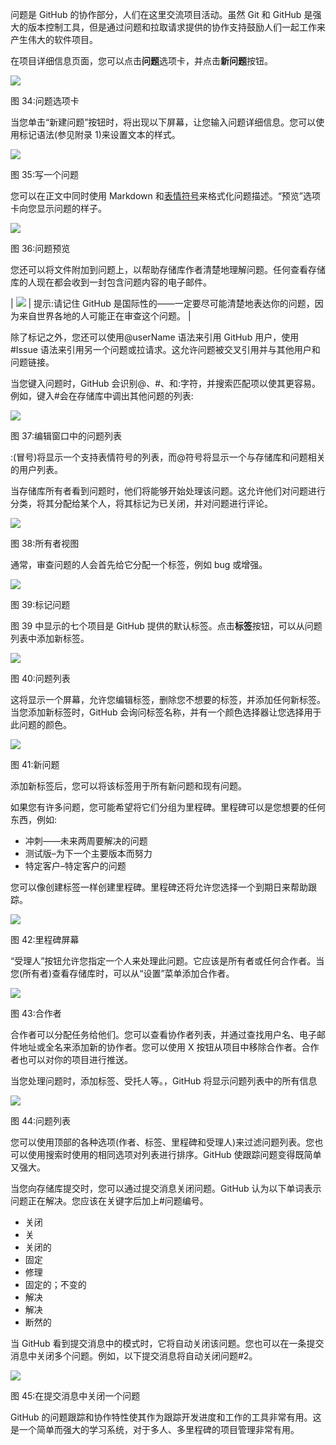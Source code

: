 问题是 GitHub 的协作部分，人们在这里交流项目活动。虽然 Git 和 GitHub 是强大的版本控制工具，但是通过问题和拉取请求提供的协作支持鼓励人们一起工作来产生伟大的软件项目。

在项目详细信息页面，您可以点击**问题**选项卡，并点击**新问题**按钮。

![](../images/00038.jpeg)

图 34:问题选项卡

当您单击“新建问题”按钮时，将出现以下屏幕，让您输入问题详细信息。您可以使用标记语法(参见附录 1)来设置文本的样式。

![](../images/00039.jpeg)

图 35:写一个问题

您可以在正文中同时使用 Markdown 和[表情符号](http://www.emoji-cheat-sheet.com/)来格式化问题描述。“预览”选项卡向您显示问题的样子。

![](../images/00040.jpeg)

图 36:问题预览

您还可以将文件附加到问题上，以帮助存储库作者清楚地理解问题。任何查看存储库的人现在都会收到一封包含问题内容的电子邮件。

| ![](../images/00007.jpeg) | 提示:请记住 GitHub 是国际性的——一定要尽可能清楚地表达你的问题，因为来自世界各地的人可能正在审查这个问题。 |

除了标记之外，您还可以使用@userName 语法来引用 GitHub 用户，使用#Issue 语法来引用另一个问题或拉请求。这允许问题被交叉引用并与其他用户和问题链接。

当您键入问题时，GitHub 会识别@、#、和:字符，并搜索匹配项以使其更容易。例如，键入#会在存储库中调出其他问题的列表:

![](../images/00041.jpeg)

图 37:编辑窗口中的问题列表

:(冒号)将显示一个支持表情符号的列表，而@符号将显示一个与存储库和问题相关的用户列表。

当存储库所有者看到问题时，他们将能够开始处理该问题。这允许他们对问题进行分类，将其分配给某个人，将其标记为已关闭，并对问题进行评论。

![](../images/00042.jpeg)

图 38:所有者视图

通常，审查问题的人会首先给它分配一个标签，例如 bug 或增强。

![](../images/00043.jpeg)

图 39:标记问题

图 39 中显示的七个项目是 GitHub 提供的默认标签。点击**标签**按钮，可以从问题列表中添加新标签。

![](../images/00044.jpeg)

图 40:问题列表

这将显示一个屏幕，允许您编辑标签，删除您不想要的标签，并添加任何新标签。当您添加新标签时，GitHub 会询问标签名称，并有一个颜色选择器让您选择用于此问题的颜色。

![](../images/00045.jpeg)

图 41:新问题

添加新标签后，您可以将该标签用于所有新问题和现有问题。

如果您有许多问题，您可能希望将它们分组为里程碑。里程碑可以是您想要的任何东西，例如:

*   冲刺——未来两周要解决的问题
*   测试版–为下一个主要版本而努力
*   特定客户–特定客户的问题

您可以像创建标签一样创建里程碑。里程碑还将允许您选择一个到期日来帮助跟踪。

![](../images/00046.jpeg)

图 42:里程碑屏幕

“受理人”按钮允许您指定一个人来处理此问题。它应该是所有者或任何合作者。当您(所有者)查看存储库时，可以从“设置”菜单添加合作者。

![](../images/00047.jpeg)

图 43:合作者

合作者可以分配任务给他们。您可以查看协作者列表，并通过查找用户名、电子邮件地址或全名来添加新的协作者。您可以使用 X 按钮从项目中移除合作者。合作者也可以对你的项目进行推送。

当您处理问题时，添加标签、受托人等。，GitHub 将显示问题列表中的所有信息

![](../images/00048.jpeg)

图 44:问题列表

您可以使用顶部的各种选项(作者、标签、里程碑和受理人)来过滤问题列表。您也可以使用搜索时使用的相同选项对列表进行排序。GitHub 使跟踪问题变得既简单又强大。

当您向存储库提交时，您可以通过提交消息关闭问题。GitHub 认为以下单词表示问题正在解决。您应该在关键字后加上#问题编号。

*   关闭
*   关
*   关闭的
*   固定
*   修理
*   固定的；不变的
*   解决
*   解决
*   断然的

当 GitHub 看到提交消息中的模式时，它将自动关闭该问题。您也可以在一条提交消息中关闭多个问题。例如，以下提交消息将自动关闭问题#2。

![](../images/00049.gif)

图 45:在提交消息中关闭一个问题

GitHub 的问题跟踪和协作特性使其作为跟踪开发进度和工作的工具非常有用。这是一个简单而强大的学习系统，对于多人、多里程碑的项目管理非常有用。